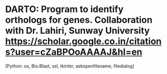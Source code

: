 # DARTO: Program to identify orthologs for genes. Collaboration with Dr. Lahiri, Sunway University https://scholar.google.co.in/citations?user=cZaBPOoAAAAJ&hl=en
[Python: os, Bio.Blast, ssl, tkinter, askopenfilename, filedialog]
